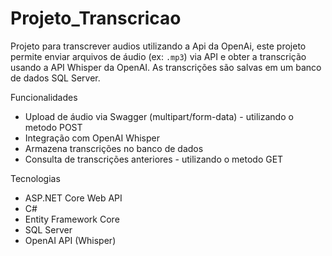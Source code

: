 # Projeto_Transcricao
Projeto para transcrever audios utilizando a Api da OpenAi,
este projeto permite enviar arquivos de áudio (ex: `.mp3`) via API e obter a transcrição usando a API Whisper da OpenAI. As transcrições são salvas em um banco de dados SQL Server.

Funcionalidades

- Upload de áudio via Swagger (multipart/form-data) - utilizando o metodo POST
- Integração com OpenAI Whisper
- Armazena transcrições no banco de dados
- Consulta de transcrições anteriores - utilizando o metodo GET
  
Tecnologias

- ASP.NET Core Web API
- C#
- Entity Framework Core
- SQL Server
- OpenAI API (Whisper)
